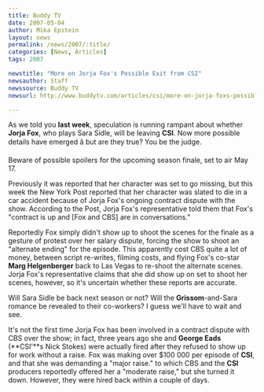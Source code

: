 ```yaml
---
title: Buddy TV 
date: 2007-05-04
author: Mika Epstein
layout: news
permalink: /news/2007/:title/
categories: [News, Articles]
tags: 2007

newstitle: "More on Jorja Fox's Possible Exit from CSI"
newsauthor: Staff
newssource: Buddy TV 
newsurl: http://www.buddytv.com/articles/csi/more-on-jorja-foxs-possible-ex-6214.aspx

---
```


As we told you **last week**, speculation is running rampant about whether **Jorja Fox**, who plays Sara Sidle, will be leaving **CSI**. Now more possible details have emerged â but are they true? You be the judge. 

Beware of possible spoilers for the upcoming season finale, set to air May 17.

Previously it was reported that her character was set to go missing, but this week the New York Post reported that her character was slated to die in a car accident because of Jorja Fox's ongoing contract dispute with the show. According to the Post, Jorja Fox's representative told them that Fox's "contract is up and [Fox and CBS] are in conversations."

Reportedly Fox simply didn't show up to shoot the scenes for the finale as a gesture of protest over her salary dispute, forcing the show to shoot an "alternate ending" for the episode. This apparently cost CBS quite a lot of money, between script re-writes, filming costs, and flying Fox's co-star **Marg Helgenberger** back to Las Vegas to re-shoot the alternate scenes. Jorja Fox's representative claims that she did show up on set to shoot her scenes, however, so it's uncertain whether these reports are accurate. 

Will Sara Sidle be back next season or not? Will the **Grissom**-and-Sara romance be revealed to their co-workers? I guess we'll have to wait and see. 

It's not the first time Jorja Fox has been involved in a contract dispute with CBS over the show; in fact, three years ago she and **George Eads** (**CSI'**s Nick Stokes) were actually fired after they refused to show up for work without a raise. Fox was making over $100 000 per episode of **CSI**, and that she was demanding a "major raise." to which CBS and the **CSI** producers reportedly offered her a "moderate raise," but she turned it down. However, they were hired back within a couple of days.
